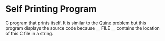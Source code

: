 # Self Printing Program
C program that prints itself. It is similar to the [Quine problem](https://en.wikipedia.org/wiki/Quine_(computing)) but this program displays the source code because __ FILE __ contains the location of this C file in a string.